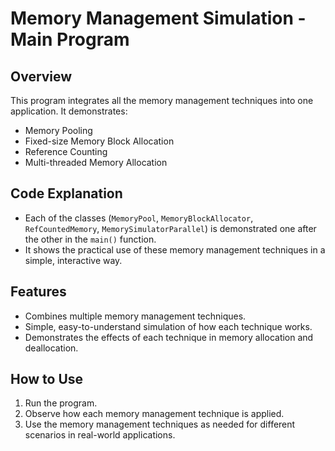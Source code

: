 # Memory Management Simulation - Main Program

## Overview
This program integrates all the memory management techniques into one application. It demonstrates:
- Memory Pooling
- Fixed-size Memory Block Allocation
- Reference Counting
- Multi-threaded Memory Allocation

## Code Explanation
- Each of the classes (`MemoryPool`, `MemoryBlockAllocator`, `RefCountedMemory`, `MemorySimulatorParallel`) is demonstrated one after the other in the `main()` function.
- It shows the practical use of these memory management techniques in a simple, interactive way.

## Features
- Combines multiple memory management techniques.
- Simple, easy-to-understand simulation of how each technique works.
- Demonstrates the effects of each technique in memory allocation and deallocation.

## How to Use
1. Run the program.
2. Observe how each memory management technique is applied.
3. Use the memory management techniques as needed for different scenarios in real-world applications.
